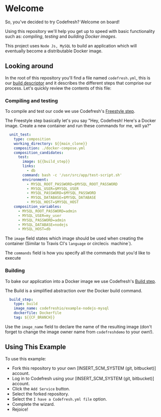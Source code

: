 # Welcome

So, you've decided to try Codefresh? Welcome on board!

Using this repository we'll help you get up to speed with basic functionality such as: *compiling*, *testing* and *building Docker images*.

This project uses `Node Js, MySQL` to build an application which will eventually become a distributable Docker image.

## Looking around

In the root of this repository you'll find a file named `codefresh.yml`, this is our [build descriptor](https://docs.codefresh.io/docs/what-is-the-codefresh-yaml) and it describes the different steps that comprise our process.
Let's quickly review the contents of this file:

### Compiling and testing

To compile and test our code we use Codefresh's [Freestyle step](https://docs.codefresh.io/docs/steps#section-freestyle).

The Freestyle step basically let's you say "Hey, Codefresh! Here's a Docker image. Create a new container and run these commands for me, will ya?"

```yml
  unit_test:
    type: composition
    working_directory: ${{main_clone}}
    composition: ./docker-compose.yml
    composition_candidates:
      test:
        image: ${{build_step}}
        links:
          - db
        command: bash -c '/usr/src/app/test-script.sh'
        environment:
          - MYSQL_ROOT_PASSWORD=$MYSQL_ROOT_PASSWORD
          - MYSQL_USER=$MYSQL_USER
          - MYSQL_PASSWORD=$MYSQL_PASSWORD
          - MYSQL_DATABASE=$MYSQL_DATABASE
          - MYSQL_HOST=$MYSQL_HOST
    composition_variables:
      - MYSQL_ROOT_PASSWORD=admin
      - MYSQL_USER=my_user
      - MYSQL_PASSWORD=admin
      - MYSQL_DATABASE=nodejs
      - MYSQL_HOST=db
```

The `image` field states which image should be used when creating the container (Similar to Travis CI's `language` or circleci`s `machine`).

The `commands` field is how you specify all the commands that you'd like to execute

### Building

To bake our application into a Docker image we use Codefresh's [Build step](https://docs.codefresh.io/docs/steps#section-build).

The Build is a simplified abstraction over the Docker build command.

```yml
  build_step:
    type: build
    image_name: codefreshio/example-nodejs-mysql
    dockerfile: Dockerfile
    tag: ${{CF_BRANCH}}
```

Use the `image_name` field to declare the name of the resulting image (don't forget to change the image owner name from `codefreshdemo` to your own!).

## Using This Example

To use this example:

* Fork this repository to your own [INSERT_SCM_SYSTEM (git, bitbucket)] account.
* Log in to Codefresh using your [INSERT_SCM_SYSTEM (git, bitbucket)] account.
* Click the `Add Service` button.
* Select the forked repository.
* Select the `I have a Codefresh.yml file` option.
* Complete the wizard.
* Rejoice!
